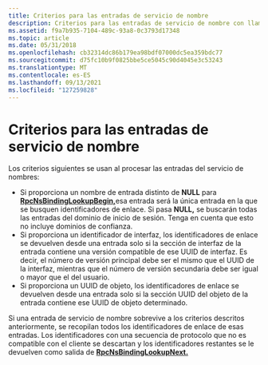 ```yaml
---
title: Criterios para las entradas de servicio de nombre
description: Criterios para las entradas de servicio de nombre con llamada a procedimiento remoto (RPC).
ms.assetid: f9a7b935-7104-489c-93a8-0c3793d17348
ms.topic: article
ms.date: 05/31/2018
ms.openlocfilehash: cb32314dc86b179ea98bdf07000dc5ea359bdc77
ms.sourcegitcommit: d75fc10b9f0825bbe5ce5045c90d4045e3c53243
ms.translationtype: MT
ms.contentlocale: es-ES
ms.lasthandoff: 09/13/2021
ms.locfileid: "127259828"
---
```

# <a name="criteria-for-name-service-entries"></a>Criterios para las entradas de servicio de nombre

Los criterios siguientes se usan al procesar las entradas del servicio de nombres:

-   Si proporciona un nombre de entrada distinto de **NULL** para [**RpcNsBindingLookupBegin,**](/windows/desktop/api/Rpcnsi/nf-rpcnsi-rpcnsbindinglookupbegina)esa entrada será la única entrada en la que se busquen identificadores de enlace. Si pasa **NULL,** se buscarán todas las entradas del dominio de inicio de sesión. Tenga en cuenta que esto no incluye dominios de confianza.
-   Si proporciona un identificador de interfaz, los identificadores de enlace se devuelven desde una entrada solo si la sección de interfaz de la entrada contiene una versión compatible de ese UUID de interfaz. Es decir, el número de versión principal debe ser el mismo que el UUID de la interfaz, mientras que el número de versión secundaria debe ser igual o mayor que el del usuario.
-   Si proporciona un UUID de objeto, los identificadores de enlace se devuelven desde una entrada solo si la sección UUID del objeto de la entrada contiene ese UUID de objeto determinado.

Si una entrada de servicio de nombre sobrevive a los criterios descritos anteriormente, se recopilan todos los identificadores de enlace de esas entradas. Los identificadores con una secuencia de protocolo que no es compatible con el cliente se descartan y los identificadores restantes se le devuelven como salida de [**RpcNsBindingLookupNext.**](/windows/desktop/api/Rpcnsi/nf-rpcnsi-rpcnsbindinglookupnext)

 

 




